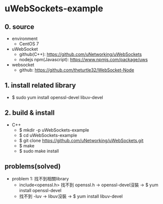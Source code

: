 # uWebSockets-example

## 0. source
* environment
  * CentOS 7
* uWebSocket
  * github(C++): https://github.com/uNetworking/uWebSockets
  * nodejs npm(Javascript): https://www.npmjs.com/package/uws
* websocket
  * github: https://github.com/theturtle32/WebSocket-Node

## 1. install related library
* $ sudo yum install openssl-devel libuv-devel

## 2. build & install
* C++
  * $ mkdir -p uWebSockets-example
  * $ cd uWebSockets-example
  * $ git clone https://github.com/uNetworking/uWebSockets.git
  * $ make
  * $ sudo make install
  
## problems(solved)
* problem 1: 找不到相關library
  * include<openssl.h> 找不到 openssl.h -> openssl-devel沒裝 -> $ yum install openssl-devel
  * 找不到 -luv -> libuv沒裝 -> $ yum install libuv-devel 

